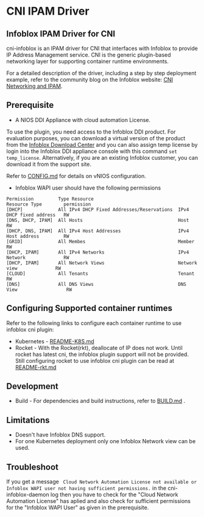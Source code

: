 CNI IPAM Driver
===============

Infoblox IPAM Driver for CNI
----------------------------

cni-infoblox is an IPAM driver for CNI that interfaces with Infoblox to provide IP Address Management
service. CNI is the generic plugin-based networking layer for supporting container runtime environments.

For a detailed description of the driver, including a step by step deployment example, refer to the community blog on the Infoblox website: [CNI Networking and IPAM](https://community.infoblox.com/t5/Community-Blog/CNI-Networking-and-IPAM/ba-p/7828).

Prerequisite
------------

* A NIOS DDI Appliance with cloud automation License.

To use the plugin, you need access to the Infoblox DDI product. For evaluation purposes, you can download a
virtual version of the product from the [Infoblox Download Center](https://www.infoblox.com/infoblox-download-center) and you can also assign temp license by login into the Infoblox DDI appliance console with this command ```set temp_license```.
Alternatively, if you are an existing Infoblox customer, you can download it from the support site.

Refer to [CONFIG.md](docs/CONFIG.md) for details on vNIOS configuration.

* Infoblox WAPI user should have the following permissions

```
Permission         Type	Resource	                            Resource Type        permission
[DHCP]	           All IPv4 DHCP Fixed Addresses/Reservations  IPv4 DHCP fixed address   RW
[DNS, DHCP, IPAM]  All Hosts                                   Host                      RW
[DHCP, DNS, IPAM]  All IPv4 Host Addresses                     IPv4 Host address         RW
[GRID]	           All Membes                                  Member                    RW
[DHCP, IPAM]       All IPv4 Networks                           IPv4 Network              RW
[DHCP, IPAM]       All Network Views                           Network view              RW
[CLOUD]	           All Tenants                                 Tenant                    RW
[DNS]	           All DNS Views                               DNS View                  RW

```


Configuring Supported container runtimes
----------------------------------------

Refer to the following links to configure each container runtime to use infoblox cni plugin:

* Kubernetes - [README-K8S.md](docs/README-K8S.md)
* Rocket - With the Rocket(rkt), deallocate of IP does not work. Until rocket has latest cni, the infoblox plugin 
support will not be provided. Still configuring rocket to use infoblox cni plugin can be read at [README-rkt.md](docs/README-rkt.md)

Development
-----------

* Build - For dependencies and build instructions, refer to [BUILD.md](docs/BUILD.md) .

Limitations
-----------

* Doesn't have Infoblox DNS support.
* For one Kubernetes deployment only one Infoblox Network view can be used.

Troubleshoot
------------

If you get a message ``` Cloud Network Automation License not available or Infoblox WAPI user not having sufficient permissions.``` in the cni-infoblox-daemon log then you have to check for the 
"Cloud Network Automation License" has aplied and also check for sufficient permissions for the "Infoblox WAPI User" as given in the prerequisite.
